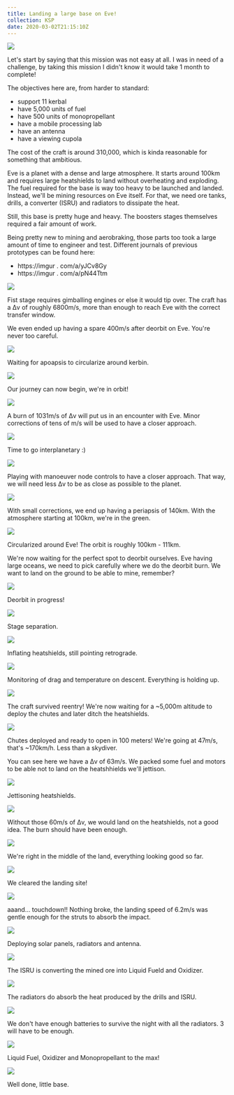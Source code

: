 ```yaml
---
title: Landing a large base on Eve!
collection: KSP
date: 2020-03-02T21:15:10Z
---
```



![](/assets/images/KSP/imgur/TMXWeqN%20-%20Landing%20a%20large%20base%20on%20Eve%21/imgur_TMXWeqN_001_41RhqDu.png)

Let's start by saying that this mission was not easy at all.
I was in need of a challenge, by taking this mission I didn't know it would take 1 month to complete!

The objectives here are, from harder to standard:
  - support 11 kerbal
  - have 5,000 units of fuel
  - have 500 units of monopropellant
  - have a mobile processing lab
  - have an antenna
  - have a viewing cupola

The cost of the craft is around 310,000, which is kinda reasonable for something that ambitious.

Eve is a planet with a dense and large atmosphere. It starts around 100km and requires large heatshields to land without overheating and exploding.
The fuel required for the base is way too heavy to be launched and landed. Instead, we'll be mining resources on Eve itself. For that, we need ore tanks, drills, a converter (ISRU) and radiators to dissipate the heat.

Still, this base is pretty huge and heavy. The boosters stages themselves required a fair amount of work.

Being pretty new to mining and aerobraking, those parts too took a large amount of time to engineer and test.
Different journals of previous prototypes can be found here:
  - https://imgur . com/a/yJCv8Gy
  - https://imgur . com/a/pN44Ttm

![](/assets/images/KSP/imgur/TMXWeqN%20-%20Landing%20a%20large%20base%20on%20Eve%21/imgur_TMXWeqN_002_26LJqz0.png)

Fist stage requires gimballing engines or else it would tip over.
The craft has a Δv of roughly 6800m/s, more than enough to reach Eve with the correct transfer window.

We even ended up having a spare 400m/s after deorbit on Eve. You're never too careful.

![](/assets/images/KSP/imgur/TMXWeqN%20-%20Landing%20a%20large%20base%20on%20Eve%21/imgur_TMXWeqN_003_UFOZJHp.png)

Waiting for apoapsis to circularize around kerbin.

![](/assets/images/KSP/imgur/TMXWeqN%20-%20Landing%20a%20large%20base%20on%20Eve%21/imgur_TMXWeqN_004_GDYg9pZ.png)

Our journey can now begin, we're in orbit!

![](/assets/images/KSP/imgur/TMXWeqN%20-%20Landing%20a%20large%20base%20on%20Eve%21/imgur_TMXWeqN_005_L8wsDC0.png)

A burn of 1031m/s of Δv will put us in an encounter with Eve.
Minor corrections of tens of m/s will be used to have a closer approach.

![](/assets/images/KSP/imgur/TMXWeqN%20-%20Landing%20a%20large%20base%20on%20Eve%21/imgur_TMXWeqN_006_TDfkYtL.png)

Time to go interplanetary :)

![](/assets/images/KSP/imgur/TMXWeqN%20-%20Landing%20a%20large%20base%20on%20Eve%21/imgur_TMXWeqN_007_ypvEn67.png)

Playing with manoeuver node controls to have a closer approach.
That way, we will need less Δv to be as close as possible to the planet.

![](/assets/images/KSP/imgur/TMXWeqN%20-%20Landing%20a%20large%20base%20on%20Eve%21/imgur_TMXWeqN_008_pZhbd9J.png)

With small corrections, we end up having a periapsis of 140km.
With the atmosphere starting at 100km, we're in the green.

![](/assets/images/KSP/imgur/TMXWeqN%20-%20Landing%20a%20large%20base%20on%20Eve%21/imgur_TMXWeqN_009_9xhFzi3.png)

Circularized around Eve!
The orbit is roughly 100km - 111km.

We're now waiting for the perfect spot to deorbit ourselves.
Eve having large oceans, we need to pick carefully where we do the deorbit burn.
We want to land on the ground to be able to mine, remember?

![](/assets/images/KSP/imgur/TMXWeqN%20-%20Landing%20a%20large%20base%20on%20Eve%21/imgur_TMXWeqN_010_rBtLgME.png)

Deorbit in progress!

![](/assets/images/KSP/imgur/TMXWeqN%20-%20Landing%20a%20large%20base%20on%20Eve%21/imgur_TMXWeqN_011_CiG4GfX.png)

Stage separation.

![](/assets/images/KSP/imgur/TMXWeqN%20-%20Landing%20a%20large%20base%20on%20Eve%21/imgur_TMXWeqN_012_O60jSsE.png)

Inflating heatshields, still pointing retrograde.

![](/assets/images/KSP/imgur/TMXWeqN%20-%20Landing%20a%20large%20base%20on%20Eve%21/imgur_TMXWeqN_013_SaNTOZf.png)

Monitoring of drag and temperature on descent.
Everything is holding up.

![](/assets/images/KSP/imgur/TMXWeqN%20-%20Landing%20a%20large%20base%20on%20Eve%21/imgur_TMXWeqN_014_YTK9KQ6.png)

The craft survived reentry!
We're now waiting for a ~5,000m altitude to deploy the chutes and later ditch the heatshields.

![](/assets/images/KSP/imgur/TMXWeqN%20-%20Landing%20a%20large%20base%20on%20Eve%21/imgur_TMXWeqN_015_TIQibzK.png)

Chutes deployed and ready to open in 100 meters!
We're going at 47m/s, that's ~170km/h. Less than a skydiver.

You can see here we have a Δv of 63m/s. We packed some fuel and motors to be able not to land on the heatshhields we'll jettison.

![](/assets/images/KSP/imgur/TMXWeqN%20-%20Landing%20a%20large%20base%20on%20Eve%21/imgur_TMXWeqN_016_nFZsqKo.png)

Jettisoning heatshields.

![](/assets/images/KSP/imgur/TMXWeqN%20-%20Landing%20a%20large%20base%20on%20Eve%21/imgur_TMXWeqN_017_N5dlBn2.png)

Without those 60m/s of Δv, we would land on the heatshields, not a good idea.
The burn should have been enough.

![](/assets/images/KSP/imgur/TMXWeqN%20-%20Landing%20a%20large%20base%20on%20Eve%21/imgur_TMXWeqN_018_MpzHYUu.png)

We're right in the middle of the land, everything looking good so far.

![](/assets/images/KSP/imgur/TMXWeqN%20-%20Landing%20a%20large%20base%20on%20Eve%21/imgur_TMXWeqN_019_C5S9DKf.png)

We cleared the landing site!

![](/assets/images/KSP/imgur/TMXWeqN%20-%20Landing%20a%20large%20base%20on%20Eve%21/imgur_TMXWeqN_020_lrrbY3r.png)

aaand... touchdown!!
Nothing broke, the landing speed of 6.2m/s was gentle enough for the struts to absorb the impact.

![](/assets/images/KSP/imgur/TMXWeqN%20-%20Landing%20a%20large%20base%20on%20Eve%21/imgur_TMXWeqN_021_LMpuaog.png)

Deploying solar panels, radiators and antenna.

![](/assets/images/KSP/imgur/TMXWeqN%20-%20Landing%20a%20large%20base%20on%20Eve%21/imgur_TMXWeqN_022_Urs6JR5.png)

The ISRU is converting the mined ore into Liquid Fueld and Oxidizer.

![](/assets/images/KSP/imgur/TMXWeqN%20-%20Landing%20a%20large%20base%20on%20Eve%21/imgur_TMXWeqN_023_CW7lNjV.png)

The radiators do absorb the heat produced by the drills and ISRU.

![](/assets/images/KSP/imgur/TMXWeqN%20-%20Landing%20a%20large%20base%20on%20Eve%21/imgur_TMXWeqN_024_NJHasAy.png)

We don't have enough batteries to survive the night with all the radiators.
3 will have to be enough.

![](/assets/images/KSP/imgur/TMXWeqN%20-%20Landing%20a%20large%20base%20on%20Eve%21/imgur_TMXWeqN_025_JECAfXW.png)

Liquid Fuel, Oxidizer and Monopropellant to the max!

![](/assets/images/KSP/imgur/TMXWeqN%20-%20Landing%20a%20large%20base%20on%20Eve%21/imgur_TMXWeqN_026_VF8rFf7.png)

Well done, little base.
